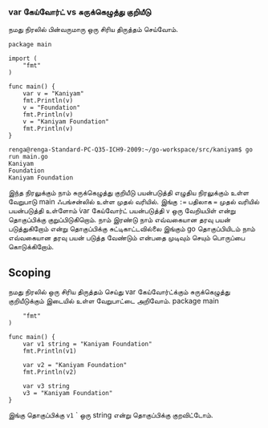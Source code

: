 ### var கேய்வோர்ட்  vs சுருக்கெழுத்து குறியீடு
நமது நிரலில் பின்வருமாரு ஒரு சிரிய திருத்தம் செய்வோம்.

```
package main

import (
	"fmt"
)

func main() {
    var v = "Kaniyam"
	fmt.Println(v)
	v = "Foundation"
	fmt.Println(v)
	v = "Kaniyam Foundation"
	fmt.Println(v)
}
```
```
renga@renga-Standard-PC-Q35-ICH9-2009:~/go-workspace/src/kaniyam$ go run main.go
Kaniyam  
Foundation
Kaniyam Foundation
```

இந்த நிரலுக்கும் நாம் சுருக்கெழுத்து குறியீடு பயன்படுத்தி எழுதிய நிரலுக்கும் உள்ள வேறுபாடு main 
ஃபங்சன்லில் உள்ள முதல் வரியில். இங்கு `:=` பதிலாக  `=` முதல் வரியில் பயன்படுத்தி உள்ளோம்
̀var கேய்வோர்ட் பயன்படுத்தி `v` ஒரு வேறியபிள் என்று தொகுப்பிக்கு குறுப்பிடுகிறொம். 
நாம் இரண்டு நாம் எவ்வகையான தரவு பயன் படுத்துகிறோம் என்று தொகுப்பிக்கு சுட்டிகாட்டவில்லை
இங்கும் go தொகுப்பியிடம் நாம் எவ்வகையான தரவு பயன் படுத்த வேண்டும்
என்பதை முடிவும் செயும் பொருப்பை கொடுக்கிறோம்.

## Scoping
நமது நிரலில் ஒரு சிரிய திருத்தம் செய்து var கேய்வோர்ட்க்கும் சுருக்கெழுத்து குறியீடுக்கும் 
இடையில் உள்ள வேறுபாட்டை அறிவோம். 
package main

```import (
	"fmt"
)

func main() {
    var v1 string = "Kaniyam Foundation"
	fmt.Println(v1)

	var v2 = "Kaniyam Foundation"
    fmt.Println(v2)

	var v3 string
	v3 = "Kaniyam Foundation"
}
```

இங்கு தொகுப்பிக்கு `v1` ` ஒரு string என்று தொகுப்பிக்கு குறவிட்டோம். 

